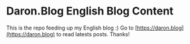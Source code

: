 # Daron.Blog English Blog Content

This is the repo feeding up my English blog :) Go to [https://daron.blog](https://daron.blog) to read latests posts. Thanks!

